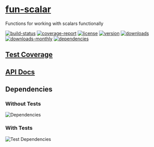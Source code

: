 # [fun-scalar](https://bagrounds.gitlab.io/fun-scalar)

Functions for working with scalars functionally

[![build-status](https://gitlab.com/bagrounds/fun-scalar/badges/master/build.svg)](https://gitlab.com/bagrounds/fun-scalar/commits/master)
[![coverage-report](https://gitlab.com/bagrounds/fun-scalar/badges/master/coverage.svg)](https://gitlab.com/bagrounds/fun-scalar/commits/master)
[![license](https://img.shields.io/npm/l/fun-scalar.svg)](https://www.npmjs.com/package/fun-scalar)
[![version](https://img.shields.io/npm/v/fun-scalar.svg)](https://www.npmjs.com/package/fun-scalar)
[![downloads](https://img.shields.io/npm/dt/fun-scalar.svg)](https://www.npmjs.com/package/fun-scalar)
[![downloads-monthly](https://img.shields.io/npm/dm/fun-scalar.svg)](https://www.npmjs.com/package/fun-scalar)
[![dependencies](https://david-dm.org/bagrounds/fun-scalar/status.svg)](https://david-dm.org/bagrounds/fun-scalar)

## [Test Coverage](https://bagrounds.gitlab.io/fun-scalar/coverage/lcov-report/index.html)

## [API Docs](https://bagrounds.gitlab.io/fun-scalar/docs/index.html)

## Dependencies

### Without Tests

![Dependencies](https://bagrounds.gitlab.io/fun-scalar/img/dependencies.svg)

### With Tests

![Test Dependencies](https://bagrounds.gitlab.io/fun-scalar/img/dependencies-test.svg)

